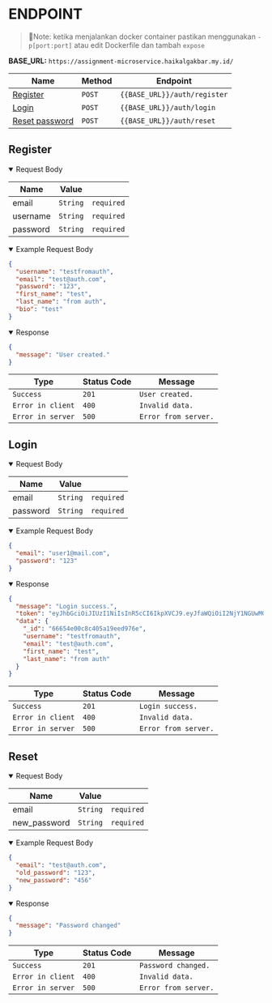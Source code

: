 # ENDPOINT
> 📝Note: ketika menjalankan docker container pastikan menggunakan `-p[port:port]` atau edit Dockerfile dan tambah `expose`

**BASE_URL:** `https://assignment-microservice.haikalgakbar.my.id/`

| **Name** | **Method** | **Endpoint** |
| ------------- | ------------- | ------------- |
| [Register](#register) | `POST` | `{{BASE_URL}}/auth/register` |
| [Login](#login) | `POST` | `{{BASE_URL}}/auth/login` |
| [Reset password](#logout) | `POST` | `{{BASE_URL}}/auth/reset` |

## Register
<details open>
<summary> Request Body </summary>

| **Name** | **Value** | |
| ------------- | ------------- | ------------- |
| email | `String` | `required` |
| username | `String` | `required` |
| password | `String` | `required` |
</details>

<details open>
<summary> Example Request Body </summary>

```JSON
{
  "username": "testfromauth",
  "email": "test@auth.com",
  "password": "123",
  "first_name": "test",
  "last_name": "from auth",
  "bio": "test"
}
```
</details>

<details open>
<summary> Response </summary>

```JSON
{
  "message": "User created."
}
```


| **Type** | **Status Code** | **Message** |
| ------------- | ------------- | ------------- |
| `Success` | `201` | `User created.` |
| `Error in client` | `400` | `Invalid data.` |
| `Error in server` | `500` | `Error from server.` |
</details>

## Login
<details open>
<summary> Request Body </summary>

| **Name** | **Value** | |
| ------------- | ------------- | ------------- |
| email | `String` | `required` |
| password | `String` | `required` |
</details>

<details open>
<summary> Example Request Body </summary>

```JSON
{
  "email": "user1@mail.com",
  "password": "123"
}
```
</details>

<details open>
<summary> Response </summary>

```JSON
{
  "message": "Login success.",
  "token": "eyJhbGciOiJIUzI1NiIsInR5cCI6IkpXVCJ9.eyJfaWQiOiI2NjY1NGUwMGM4YzQwNWExOWVlZDk3NmUiLCJ1c2VybmFtZSI6InRlc3Rmcm9tYXV0aCIsImVtYWlsIjoidGVzdEBhdXRoLmNvbSIsImZpcnN0X25hbWUiOiJ0ZXN0IiwibGFzdF9uYW1lIjoiZnJvbSBhdXRoIiwiaWF0IjoxNzE3OTI1MzU3fQ.BWgE3kf7lh6LVYHJdU4DknEP8Iz8uZJrKykUZcHXAW0",
  "data": {
    "_id": "66654e00c8c405a19eed976e",
    "username": "testfromauth",
    "email": "test@auth.com",
    "first_name": "test",
    "last_name": "from auth"
  }
}
```


| **Type** | **Status Code** | **Message** |
| ------------- | ------------- | ------------- |
| `Success` | `201` | `Login success.` |
| `Error in client` | `400` | `Invalid data.` |
| `Error in server` | `500` | `Error from server.` |
</details>

## Reset
<details open>
<summary> Request Body </summary>

| **Name** | **Value** | |
| ------------- | ------------- | ------------- |
| email | `String` | `required` |
| new_password | `String` | `required` |
</details>

<details open>
<summary> Example Request Body </summary>

```JSON
{
  "email": "test@auth.com",
  "old_password": "123",
  "new_password": "456"
}
```
</details>

<details open>
<summary> Response </summary>

```JSON
{
  "message": "Password changed"
}
```

| **Type** | **Status Code** | **Message** |
| ------------- | ------------- | ------------- |
| `Success` | `201` | `Password changed.` |
| `Error in client` | `400` | `Invalid data.` |
| `Error in server` | `500` | `Error from server.` |
</details>